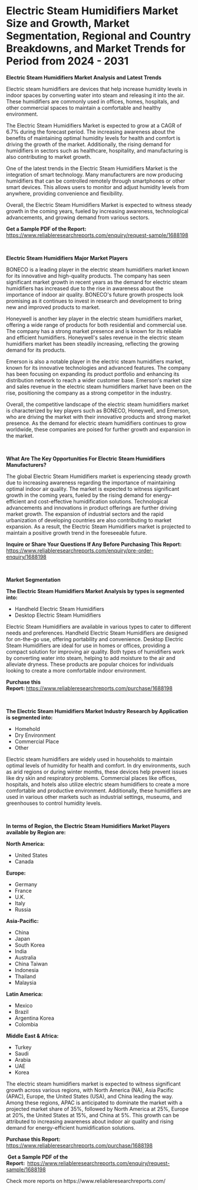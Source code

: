 <p><h1>Electric Steam Humidifiers Market Size and Growth, Market Segmentation, Regional and Country Breakdowns, and Market Trends for Period from 2024 -  2031</h1></p><p><strong>Electric Steam Humidifiers Market Analysis and Latest Trends</strong></p>
<p><p>Electric steam humidifiers are devices that help increase humidity levels in indoor spaces by converting water into steam and releasing it into the air. These humidifiers are commonly used in offices, homes, hospitals, and other commercial spaces to maintain a comfortable and healthy environment.</p><p>The Electric Steam Humidifiers Market is expected to grow at a CAGR of 6.7% during the forecast period. The increasing awareness about the benefits of maintaining optimal humidity levels for health and comfort is driving the growth of the market. Additionally, the rising demand for humidifiers in sectors such as healthcare, hospitality, and manufacturing is also contributing to market growth.</p><p>One of the latest trends in the Electric Steam Humidifiers Market is the integration of smart technology. Many manufacturers are now producing humidifiers that can be controlled remotely through smartphones or other smart devices. This allows users to monitor and adjust humidity levels from anywhere, providing convenience and flexibility.</p><p>Overall, the Electric Steam Humidifiers Market is expected to witness steady growth in the coming years, fueled by increasing awareness, technological advancements, and growing demand from various sectors.</p></p>
<p><strong>Get a Sample PDF of the Report:&nbsp;</strong> <a href="https://www.reliableresearchreports.com/enquiry/request-sample/1688198">https://www.reliableresearchreports.com/enquiry/request-sample/1688198</a></p>
<p>&nbsp;</p>
<p><strong>Electric Steam Humidifiers Major Market Players</strong></p>
<p><p>BONECO is a leading player in the electric steam humidifiers market known for its innovative and high-quality products. The company has seen significant market growth in recent years as the demand for electric steam humidifiers has increased due to the rise in awareness about the importance of indoor air quality. BONECO's future growth prospects look promising as it continues to invest in research and development to bring new and improved products to market.</p><p>Honeywell is another key player in the electric steam humidifiers market, offering a wide range of products for both residential and commercial use. The company has a strong market presence and is known for its reliable and efficient humidifiers. Honeywell's sales revenue in the electric steam humidifiers market has been steadily increasing, reflecting the growing demand for its products.</p><p>Emerson is also a notable player in the electric steam humidifiers market, known for its innovative technologies and advanced features. The company has been focusing on expanding its product portfolio and enhancing its distribution network to reach a wider customer base. Emerson's market size and sales revenue in the electric steam humidifiers market have been on the rise, positioning the company as a strong competitor in the industry.</p><p>Overall, the competitive landscape of the electric steam humidifiers market is characterized by key players such as BONECO, Honeywell, and Emerson, who are driving the market with their innovative products and strong market presence. As the demand for electric steam humidifiers continues to grow worldwide, these companies are poised for further growth and expansion in the market.</p></p>
<p>&nbsp;</p>
<p><strong>What Are The Key Opportunities For Electric Steam Humidifiers Manufacturers?</strong></p>
<p><p>The global Electric Steam Humidifiers market is experiencing steady growth due to increasing awareness regarding the importance of maintaining optimal indoor air quality. The market is expected to witness significant growth in the coming years, fueled by the rising demand for energy-efficient and cost-effective humidification solutions. Technological advancements and innovations in product offerings are further driving market growth. The expansion of industrial sectors and the rapid urbanization of developing countries are also contributing to market expansion. As a result, the Electric Steam Humidifiers market is projected to maintain a positive growth trend in the foreseeable future.</p></p>
<p><strong>Inquire or Share Your Questions If Any Before Purchasing This Report:</strong> <a href="https://www.reliableresearchreports.com/enquiry/pre-order-enquiry/1688198">https://www.reliableresearchreports.com/enquiry/pre-order-enquiry/1688198</a></p>
<p>&nbsp;</p>
<p><strong>Market Segmentation</strong></p>
<p><strong>The Electric Steam Humidifiers Market Analysis by types is segmented into:</strong></p>
<p><ul><li>Handheld Electric Steam Humidifiers</li><li>Desktop Electric Steam Humidifiers</li></ul></p>
<p><p>Electric Steam Humidifiers are available in various types to cater to different needs and preferences. Handheld Electric Steam Humidifiers are designed for on-the-go use, offering portability and convenience. Desktop Electric Steam Humidifiers are ideal for use in homes or offices, providing a compact solution for improving air quality. Both types of humidifiers work by converting water into steam, helping to add moisture to the air and alleviate dryness. These products are popular choices for individuals looking to create a more comfortable indoor environment.</p></p>
<p><strong>Purchase this Report:&nbsp;</strong><a href="https://www.reliableresearchreports.com/purchase/1688198">https://www.reliableresearchreports.com/purchase/1688198</a></p>
<p>&nbsp;</p>
<p><strong>The Electric Steam Humidifiers Market Industry Research by Application is segmented into:</strong></p>
<p><ul><li>Homehold</li><li>Dry Environment</li><li>Commercial Place</li><li>Other</li></ul></p>
<p><p>Electric steam humidifiers are widely used in households to maintain optimal levels of humidity for health and comfort. In dry environments, such as arid regions or during winter months, these devices help prevent issues like dry skin and respiratory problems. Commercial places like offices, hospitals, and hotels also utilize electric steam humidifiers to create a more comfortable and productive environment. Additionally, these humidifiers are used in various other markets such as industrial settings, museums, and greenhouses to control humidity levels.</p></p>
<p>&nbsp;</p>
<p><strong>In terms of Region, the Electric Steam Humidifiers Market Players available by Region are:</strong></p>
<p>
    <p> <strong> North America: </strong>
        <ul>
            <li>United States</li>
            <li>Canada</li>
        </ul>
        </p> 
    <p> <strong> Europe: </strong>
        <ul>
            <li>Germany</li>
            <li>France</li>
            <li>U.K.</li>
            <li>Italy</li>
            <li>Russia</li>
        </ul>
        </p> 
    <p> <strong> Asia-Pacific: </strong>
        <ul>
            <li>China</li>
            <li>Japan</li>
            <li>South Korea</li>
            <li>India</li>
            <li>Australia</li>
            <li>China Taiwan</li>
            <li>Indonesia</li>
            <li>Thailand</li>
            <li>Malaysia</li>
        </ul>
        </p> 
    <p> <strong> Latin America: </strong>
        <ul>
            <li>Mexico</li>
            <li>Brazil</li>
            <li>Argentina Korea</li>
            <li>Colombia</li>
        </ul>
        </p> 
    <p> <strong> Middle East & Africa: </strong>
        <ul>
            <li>Turkey</li>
            <li>Saudi</li>
            <li>Arabia</li>
            <li>UAE</li>
            <li>Korea</li>
        </ul>
    </p>
    </p>
<p><p>The electric steam humidifiers market is expected to witness significant growth across various regions, with North America (NA), Asia Pacific (APAC), Europe, the United States (USA), and China leading the way. Among these regions, APAC is anticipated to dominate the market with a projected market share of 35%, followed by North America at 25%, Europe at 20%, the United States at 15%, and China at 5%. This growth can be attributed to increasing awareness about indoor air quality and rising demand for energy-efficient humidification solutions.</p></p>
<p><strong>Purchase this Report: </strong><a href="https://www.reliableresearchreports.com/purchase/1688198">https://www.reliableresearchreports.com/purchase/1688198</a></p>
<p>&nbsp;<strong>Get a Sample PDF of the Report:&nbsp;&nbsp;</strong><a href="https://www.reliableresearchreports.com/enquiry/request-sample/1688198">https://www.reliableresearchreports.com/enquiry/request-sample/1688198</a></p>
<p><strong></strong></p>
<p>Check more reports on https://www.reliableresearchreports.com/</p>